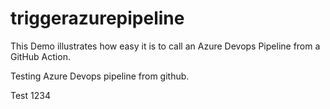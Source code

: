 # triggerazurepipeline


This Demo illustrates how easy it is to call an Azure Devops Pipeline from a GitHub Action.

Testing Azure Devops pipeline from github.


Test 1234
